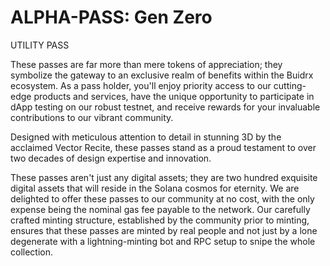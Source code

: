 # ALPHA-PASS: Gen Zero
UTILITY PASS

These passes are far more than mere tokens of appreciation; they symbolize the gateway to an exclusive realm of benefits within the Buidrx ecosystem. As a pass holder, you'll enjoy priority access to our cutting-edge products and services, have the unique opportunity to participate in dApp testing on our robust testnet, and receive rewards for your invaluable contributions to our vibrant community.

Designed with meticulous attention to detail in stunning 3D by the acclaimed Vector Recite, these passes stand as a proud testament to over two decades of design expertise and innovation.

These passes aren't just any digital assets; they are two hundred exquisite digital assets that will reside in the Solana cosmos for eternity. We are delighted to offer these passes to our community at no cost, with the only expense being the nominal gas fee payable to the network. Our carefully crafted minting structure, established by the community prior to minting, ensures that these passes are minted by real people and not just by a lone degenerate with a lightning-minting bot and RPC setup to snipe the whole collection.
